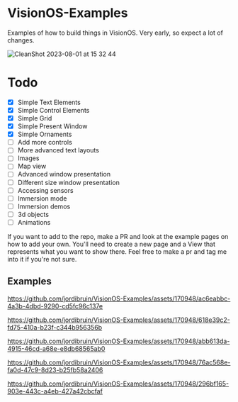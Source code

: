 # VisionOS-Examples
Examples of how to build things in VisionOS. Very early, so expect a lot of changes.

![CleanShot 2023-08-01 at 15 32 44](https://github.com/jordibruin/VisionOS-Examples/assets/170948/2604c2ce-54c5-4fa7-ae93-f753b2139382)


# Todo
- [x] Simple Text Elements
- [x] Simple Control Elements
- [x] Simple Grid
- [x] Simple Present Window
- [x] Simple Ornaments
- [ ] Add more controls
- [ ] More advanced text layouts
- [ ] Images
- [ ] Map view
- [ ] Advanced window presentation
- [ ] Different size window presentation
- [ ] Accessing sensors
- [ ] Immersion mode
- [ ] Immersion demos
- [ ] 3d objects
- [ ] Animations

If you want to add to the repo, make a PR and look at the example pages on how to add your own. You'll need to create a new page and a View that represents what you want to show there. Feel free to make a pr and tag me into it if you're not sure.

## Examples

https://github.com/jordibruin/VisionOS-Examples/assets/170948/ac6eabbc-4a3b-4dbd-9290-cd5fc96c137e

https://github.com/jordibruin/VisionOS-Examples/assets/170948/618e39c2-fd75-410a-b23f-c344b956356b

https://github.com/jordibruin/VisionOS-Examples/assets/170948/abb613da-4915-46cd-a68e-e8db68565ab0

https://github.com/jordibruin/VisionOS-Examples/assets/170948/76ac568e-fa0d-47c9-8d23-b25fb58a2406

https://github.com/jordibruin/VisionOS-Examples/assets/170948/296bf165-903e-443c-a4eb-427a42cbcfaf

